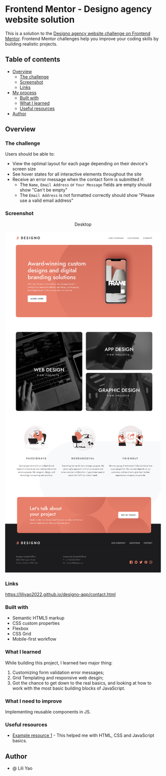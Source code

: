 # Frontend Mentor - Designo agency website solution

This is a solution to the [Designo agency website challenge on Frontend Mentor](https://www.frontendmentor.io/challenges/designo-multipage-website-G48K6rfUT). Frontend Mentor challenges help you improve your coding skills by building realistic projects. 

## Table of contents

- [Overview](#overview)
  - [The challenge](#the-challenge)
  - [Screenshot](#screenshot)
  - [Links](#links)
- [My process](#my-process)
  - [Built with](#built-with)
  - [What I learned](#what-i-learned)
  - [Useful resources](#useful-resources)
- [Author](#author)

## Overview

### The challenge

Users should be able to:

- View the optimal layout for each page depending on their device's screen size
- See hover states for all interactive elements throughout the site
- Receive an error message when the contact form is submitted if:
  - The `Name`, `Email Address` or `Your Message` fields are empty should show "Can't be empty"
  - The `Email Address` is not formatted correctly should show "Please use a valid email address"

### Screenshot

<p align="center">
   Desktop
   <br></br>
  <img width="600" src="./screenshots/desktop-version.png">
</p>

### Links
https://liliyao2022.github.io/designo-app/contact.html


### Built with

- Semantic HTML5 markup
- CSS custom properties
- Flexbox
- CSS Grid
- Mobile-first workflow

### What I learned

While building this project, I learned two major thing:
  1. Customizing form validation error messages;
  2. Grid Templating and responsive web desgin;
  3. Got the chance to get down to the real basics, and looking at how to work with the most basic building blocks of JavaScript.

### What I need to improve
  Implementing reusable components in JS.

### Useful resources

- [Example resource 1](https://developer.mozilla.org/en-US/docs/Learn/JavaScript/First_steps) - This helped me with HTML, CSS and JavaScript basics.

## Author

- @ Lili Yao

